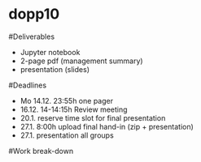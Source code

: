 # dopp10

#Deliverables
- Jupyter notebook
- 2-page pdf (management summary)
- presentation (slides)

#Deadlines
- Mo 14.12. 23:55h one pager
- 16.12. 14-14:15h Review meeting
- 20.1. reserve time slot for final presentation
- 27.1. 8:00h upload final hand-in (zip + presentation)
- 27.1. presentation all groups


#Work break-down

